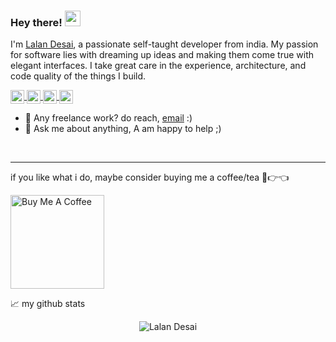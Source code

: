 ### Hey there! <img src="https://media.giphy.com/media/hvRJCLFzcasrR4ia7z/giphy.gif" width="25px">

I'm [Lalan Desai](https://http.cat/404), a passionate self-taught developer from india. My passion for software lies with dreaming up ideas and making them come true with elegant interfaces. I take great care in the experience, architecture, and code quality of the things I build.

<a href="https://www.instagram.com/lalan.desai/">
  <img align="center" alt="Lalan's Instagram" width="22px" src="https://raw.githubusercontent.com/hussainweb/hussainweb/main/icons/instagram.png" />
</a>
<a href="https://discordapp.com/users/498388603173470208">
  <img align="center" alt="Lalan's Discord" width="22px" src="https://raw.githubusercontent.com/peterthehan/peterthehan/master/assets/discord.svg" />
</a>
<a href="https://twitter.com/Lalan_Desai02">
  <img align="center" alt="Lalan Desai | Twitter" width="22px" src="https://raw.githubusercontent.com/peterthehan/peterthehan/master/assets/twitter.svg" />
</a>
<a href="https://www.linkedin.com/in/lalan-desai-42926a177/">
  <img align="center" alt="Lalan's LinkedIN" width="22px" src="https://raw.githubusercontent.com/peterthehan/peterthehan/master/assets/linkedin.svg" />
</a>





- 💼 Any freelance work? do reach, [email](mailto:lalandesai@outlook.com) :)
- 💬 Ask me about anything, A am happy to help ;)

<br/>

<hr>

if you like what i do, maybe consider buying me a coffee/tea 🥺👉👈

<a href="https://www.buymeacoffee.com/lalandesai" target="_blank"><img src="https://cdn.buymeacoffee.com/buttons/v2/default-red.png" alt="Buy Me A Coffee" width="150" ></a>



📈 my github stats

<p align="center"> <img src="https://github-readme-stats.vercel.app/api?username=Lalan-Desai&show_icons=true&theme=gotham" alt="Lalan Desai" />
